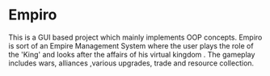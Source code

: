 # Empiro

This is a GUI based project which mainly implements OOP concepts.
Empiro is sort of an Empire Management System where the user plays the role of the 'King' and looks after the affairs of his virtual kingdom . The gameplay includes wars, alliances ,various upgrades, trade and resource collection.
